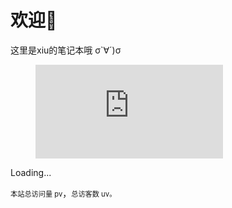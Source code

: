 # 欢迎👏

这里是xiu的笔记本哦  σ`∀´)σ




<figure><embed src="https://wakatime.com/share/@8ad7e759-f462-4d0f-8256-e08129031e64/1d9f8d44-d0a3-4c06-80f3-9264d222033a.svg"></embed></figure>

<!--START_SECTION:waka-->
Loading...
<!--END_SECTION:waka-->


<span id="busuanzi_container_site_pv" style="font-size:0.8em;color=grey">本站总访问量 <span id="busuanzi_value_site_pv">pv</span></span>，<span id="busuanzi_container_site_uv" style="font-size:0.8em;color=grey">总访客数 <span id="busuanzi_value_site_uv">uv</span>。</span>
